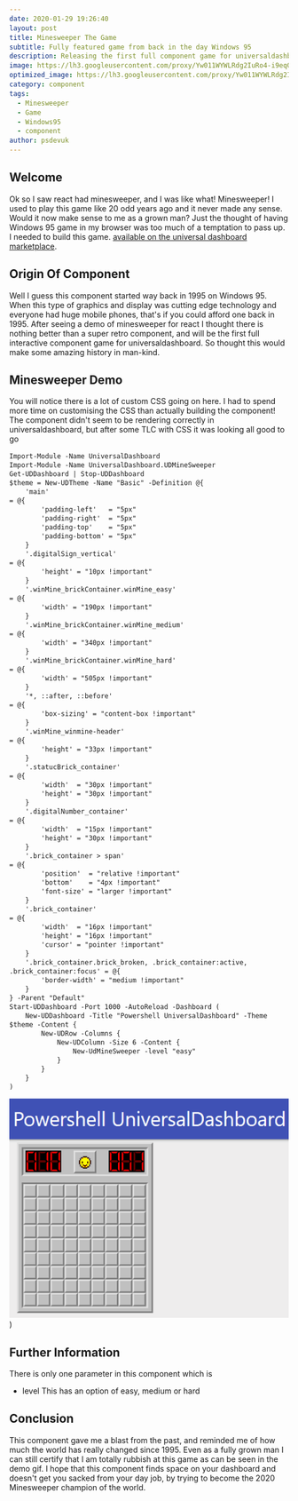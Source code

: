 ```yaml
---
date: 2020-01-29 19:26:40
layout: post
title: Minesweeper The Game
subtitle: Fully featured game from back in the day Windows 95
description: Releasing the first full component game for universaldashbord.
image: https://lh3.googleusercontent.com/proxy/Yw011WYWLRdg2IuRo4-i9eqG-Bv-rTPMWuh3MIXeaKsq8nTr5xDE-e3Byzp0LpqdEsxVcG4gOfvzNi3p
optimized_image: https://lh3.googleusercontent.com/proxy/Yw011WYWLRdg2IuRo4-i9eqG-Bv-rTPMWuh3MIXeaKsq8nTr5xDE-e3Byzp0LpqdEsxVcG4gOfvzNi3p
category: component
tags:
  - Minesweeper
  - Game
  - Windows95
  - component
author: psdevuk
---
```


## Welcome
Ok so I saw react had minesweeper, and I was like what! Minesweeper! I used to play this game like 20 odd years ago and it never made any sense. Would it now make sense to me as a grown man? Just the thought of having Windows 95 game in my browser was too much of a temptation to pass up.  I needed to build this game.
[ available on the universal dashboard marketplace](https://marketplace.universaldashboard.io/Dashboard/UniversalDashboard.UDMineSweeper).

## Origin Of Component

  Well I guess this component started way back in 1995 on Windows 95.  When this type of graphics and display was cutting edge technology and everyone had huge mobile phones, that's if you could afford one back in 1995.  After seeing a demo of minesweeper for react I thought there is nothing better than a super retro component, and will be the first full interactive component game for universaldashboard.  So thought this would make some amazing history in man-kind.

## Minesweeper Demo

You will notice there is a lot of custom CSS going on here. I had to spend more time on customising the CSS than actually building the component!  The component didn't seem to be rendering correctly in universaldashboard, but after some TLC with CSS it was looking all good to go

```
Import-Module -Name UniversalDashboard
Import-Module -Name UniversalDashboard.UDMineSweeper
Get-UDDashboard | Stop-UDDashboard
$theme = New-UDTheme -Name "Basic" -Definition @{
    'main'                                                                           = @{
        'padding-left'   = "5px"
        'padding-right'  = "5px"
        'padding-top'    = "5px"
        'padding-bottom' = "5px"
    }
    '.digitalSign_vertical'                                                          = @{
        'height' = "10px !important"
    }
    '.winMine_brickContainer.winMine_easy'                                           = @{
        'width' = "190px !important"
    }
    '.winMine_brickContainer.winMine_medium'                                         = @{
        'width' = "340px !important"
    }
    '.winMine_brickContainer.winMine_hard'                                           = @{
        'width' = "505px !important"
    }
    '*, ::after, ::before'                                                           = @{
        'box-sizing' = "content-box !important"
    }
    '.winMine_winmine-header'                                                        = @{
        'height' = "33px !important"
    }
    '.statucBrick_container'                                                         = @{
        'width'  = "30px !important"
        'height' = "30px !important"
    }
    '.digitalNumber_container'                                                       = @{
        'width'  = "15px !important"
        'height' = "30px !important"
    }
    '.brick_container > span'                                                        = @{
        'position'  = "relative !important"
        'bottom'    = "4px !important"
        'font-size' = "larger !important"
    }
    '.brick_container'                                                               = @{
        'width'  = "16px !important"
        'height' = "16px !important"
        'cursor' = "pointer !important"
    }
    '.brick_container.brick_broken, .brick_container:active, .brick_container:focus' = @{
        'border-width' = "medium !important"
    }
} -Parent "Default"
Start-UDDashboard -Port 1000 -AutoReload -Dashboard (
    New-UDDashboard -Title "Powershell UniversalDashboard" -Theme $theme -Content {
        New-UDRow -Columns {
            New-UDColumn -Size 6 -Content {
                New-UdMineSweeper -level "easy"
            }
        }
    }
)
```

![placeholder](https://raw.githubusercontent.com/psDevUK/MineSweeper/master/MineSweeperDemo.gif "example demo")
)

## Further Information
 There is only one parameter in this component which is
 - level
 This has an option of easy, medium or hard

## Conclusion
 This component gave me a blast from the past, and reminded me of how much the world has really changed since 1995. Even as a fully grown man I can still certify that I am totally rubbish at this game as can be seen in the demo gif. I hope that this component finds space on your dashboard and doesn't get you sacked from your day job, by trying to become the 2020 Minesweeper champion of the world.